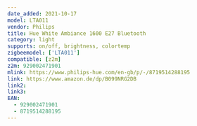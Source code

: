 ```yaml
---
date_added: 2021-10-17
model: LTA011
vendor: Philips
title: Hue White Ambiance 1600 E27 Bluetooth 
category: light
supports: on/off, brightness, colortemp
zigbeemodel: ['LTA011']
compatible: [z2m]
z2m: 929002471901
mlink: https://www.philips-hue.com/en-gb/p/-/8719514288195
link: https://www.amazon.de/dp/B099NRG2DB
link2: 
link3: 
EAN:
  - 929002471901 
  - 8719514288195
---
```

